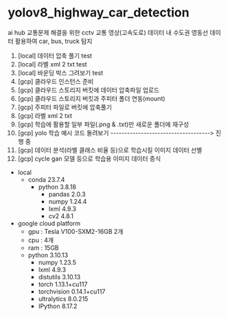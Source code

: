 # yolov8_highway_car_detection
ai hub 교통문제 해결을 위한 cctv 교통 영상(고속도로) 데이터 내 수도권 영동선 데이터 활용하여 car, bus, truck 탐지

1. [local] 데이터 압축 풀기 test
2. [local] 라벨 xml 2 txt test
3. [local] 바운딩 박스 그려보기 test
4. [gcp] 클라우드 인스턴스 준비
5. [gcp] 클라우드 스토리지 버킷에 데이터 압축파일 업로드
6. [gcp] 클라우드 스토리지 버킷과 주피터 폴더 연동(mount)
7. [gcp] 주피터 파일로 버킷에 압축풀기
8. [gcp] 라벨 xml 2 txt
9. [gcp] 학습에 활용할 일부 파일(.png & .txt)만 새로운 폴더에 재구성
10. [gcp] yolo 학습 예시 코드 돌려보기 ------------------------------------> 진행 중
11. [gcp] 데이터 분석(라벨 클래스 비율 등)으로 학습시킬 이미지 데이터 선별
12. [gcp] cycle gan 모델 등으로 학습용 이미지 데이터 증식

- local
  - conda 23.7.4
    - python 3.8.18
      - pandas 2.0.3
      - numpy 1.24.4
      - lxml 4.9.3
      - cv2 4.8.1
- google cloud platform
  - gpu : Tesla V100-SXM2-16GB 2개
  - cpu : 4개
  - ram : 15GB
  - python 3.10.13
    - numpy 1.23.5
    - lxml 4.9.3
    - distutils 3.10.13
    - torch 1.13.1+cu117
    - torchvision 0.14.1+cu117
    - ultralytics 8.0.215
    - IPython 8.17.2
